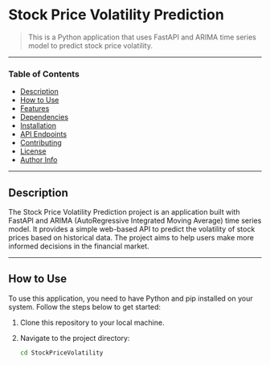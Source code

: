 # Stock Price Volatility Prediction


> This is a Python application that uses FastAPI and ARIMA time series model to predict stock price volatility.

---

### Table of Contents

- [Description](#description)
- [How to Use](#how-to-use)
- [Features](#features)
- [Dependencies](#dependencies)
- [Installation](#installation)
- [API Endpoints](#api-endpoints)
- [Contributing](#contributing)
- [License](#license)
- [Author Info](#author-info)

---

## Description

The Stock Price Volatility Prediction project is an application built with FastAPI and ARIMA (AutoRegressive Integrated Moving Average) time series model. It provides a simple web-based API to predict the volatility of stock prices based on historical data. The project aims to help users make more informed decisions in the financial market.

---

## How to Use

To use this application, you need to have Python and pip installed on your system. Follow the steps below to get started:

1. Clone this repository to your local machine.

2. Navigate to the project directory:

   ```bash
   cd StockPriceVolatility

